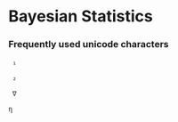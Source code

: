 # Bayesian Statistics

### Frequently used unicode characters

```
 ₁
```

```
 ₂
```

```
 ∇
```

```
η
```
